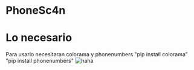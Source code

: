 # PhoneSc4n
# Lo necesario
Para usarlo necesitaran colorama y phonenumbers
"pip install colorama"
"pip install phonenumbers"
![haha](https://user-images.githubusercontent.com/84819214/129421409-29e388dd-e3be-427c-aefc-2755142509b5.gif)


